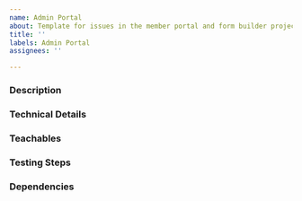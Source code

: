 ```yaml
---
name: Admin Portal
about: Template for issues in the member portal and form builder projects
title: ''
labels: Admin Portal
assignees: ''

---
```


### Description

### Technical Details

### Teachables

### Testing Steps

### Dependencies
